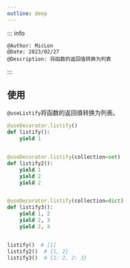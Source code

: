 ```yaml
---
outline: deep
---
```


::: info

    @Author: MicLon
    @Date: 2023/02/27
    @Description: 将函数的返回值转换为列表

:::

## 使用

`@useListify`将函数的返回值转换为列表。

```python
@useDecorator.listify()
def listify():
    yield 1


@useDecorator.listify(collection=set)
def listify2():
    yield 1
    yield 2
    yield 2


@useDecorator.listify(collection=dict)
def listify3():
    yield 1, 2
    yield 2, 3
    yield 2, 4


listify()  # [1]
listify2()  # {1, 2}
listify3()  # {1: 2, 2: 3}
```

